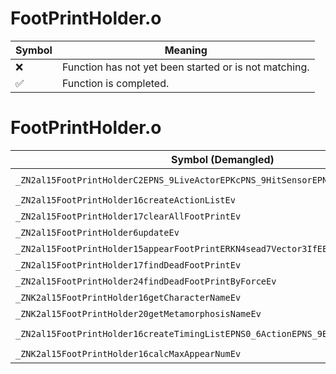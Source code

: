 # FootPrintHolder.o
| Symbol | Meaning 
| ------------- | ------------- 
| :x: | Function has not yet been started or is not matching. 
| :white_check_mark: | Function is completed. 


# FootPrintHolder.o
| Symbol (Demangled) | Symbol (Mangled) | Decompiled? |
| ------------- |  ------------- | ------------- |
| `_ZN2al15FootPrintHolderC2EPNS_9LiveActorEPKcPNS_9HitSensorEPNS_15FootPrintServerE` | `al::FootPrintHolder::FootPrintHolder(al::LiveActor *,char const*,al::HitSensor *,al::FootPrintServer *)` | :white_check_mark: |
| `_ZN2al15FootPrintHolder16createActionListEv` | `al::FootPrintHolder::createActionList(void)` | :white_check_mark: |
| `_ZN2al15FootPrintHolder17clearAllFootPrintEv` | `al::FootPrintHolder::clearAllFootPrint(void)` | :white_check_mark: |
| `_ZN2al15FootPrintHolder6updateEv` | `al::FootPrintHolder::update(void)` | :white_check_mark: |
| `_ZN2al15FootPrintHolder15appearFootPrintERKN4sead7Vector3IfEE` | `al::FootPrintHolder::appearFootPrint(sead::Vector3<float> const&)` | :white_check_mark: |
| `_ZN2al15FootPrintHolder17findDeadFootPrintEv` | `al::FootPrintHolder::findDeadFootPrint(void)` | :white_check_mark: |
| `_ZN2al15FootPrintHolder24findDeadFootPrintByForceEv` | `al::FootPrintHolder::findDeadFootPrintByForce(void)` | :white_check_mark: |
| `_ZNK2al15FootPrintHolder16getCharacterNameEv` | `al::FootPrintHolder::getCharacterName(void)const` | :white_check_mark: |
| `_ZNK2al15FootPrintHolder20getMetamorphosisNameEv` | `al::FootPrintHolder::getMetamorphosisName(void)const` | :white_check_mark: |
| `_ZN2al15FootPrintHolder16createTimingListEPNS0_6ActionEPNS_9ByamlIterE` | `al::FootPrintHolder::createTimingList(al::FootPrintHolder::Action *,al::ByamlIter *)` | :white_check_mark: |
| `_ZNK2al15FootPrintHolder16calcMaxAppearNumEv` | `al::FootPrintHolder::calcMaxAppearNum(void)const` | :white_check_mark: |
